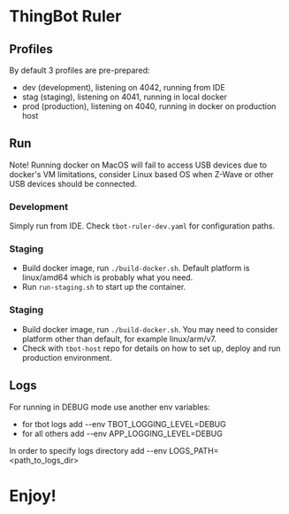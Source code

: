 # ThingBot Ruler

## Profiles
By default 3 profiles are pre-prepared:
 * dev  (development), listening on 4042, running from IDE
 * stag (staging), listening on 4041, running in local docker
 * prod (production), listening on 4040, running in docker on production host

## Run
Note! Running docker on MacOS will fail to access USB devices due to docker's VM limitations, consider Linux based OS 
when Z-Wave or other USB devices should be connected.   

### Development
Simply run from IDE. Check `tbot-ruler-dev.yaml` for configuration paths.

### Staging
* Build docker image, run `./build-docker.sh`. Default platform is linux/amd64 which is probably what you need.
* Run `run-staging.sh` to start up the container.

### Staging
* Build docker image, run `./build-docker.sh`. You may need to consider platform other than default, for example linux/arm/v7.
* Check with `tbot-host` repo for details on how to set up, deploy and run production environment.

## Logs
For running in DEBUG mode use another env variables:
 * for tbot logs add --env TBOT_LOGGING_LEVEL=DEBUG
 * for all others add --env APP_LOGGING_LEVEL=DEBUG

In order to specify logs directory add --env LOGS_PATH=<path_to_logs_dir>

# Enjoy!